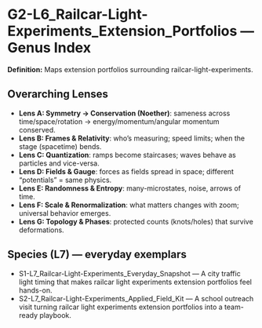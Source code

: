 # G2-L6_Railcar-Light-Experiments_Extension_Portfolios — Genus Index
**Definition:** Maps extension portfolios surrounding railcar-light-experiments.

## Overarching Lenses

- **Lens A: Symmetry -> Conservation (Noether)**: sameness across time/space/rotation → energy/momentum/angular momentum conserved.
- **Lens B: Frames & Relativity**: who’s measuring; speed limits; when the stage (spacetime) bends.
- **Lens C: Quantization**: ramps become staircases; waves behave as particles and vice-versa.
- **Lens D: Fields & Gauge**: forces as fields spread in space; different “potentials” = same physics.
- **Lens E: Randomness & Entropy**: many-microstates, noise, arrows of time.
- **Lens F: Scale & Renormalization**: what matters changes with zoom; universal behavior emerges.
- **Lens G: Topology & Phases**: protected counts (knots/holes) that survive deformations.

## Species (L7) — everyday exemplars
- S1-L7_Railcar-Light-Experiments_Everyday_Snapshot — A city traffic light timing that makes railcar light experiments extension portfolios feel hands-on.
- S2-L7_Railcar-Light-Experiments_Applied_Field_Kit — A school outreach visit turning railcar light experiments extension portfolios into a team-ready playbook.
